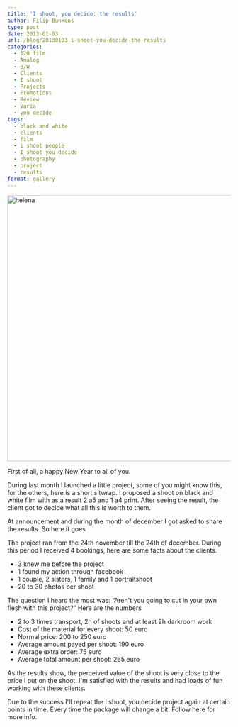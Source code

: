 ```yaml
---
title: 'I shoot, you decide: the results'
author: Filip Bunkens
type: post
date: 2013-01-03
url: /blog/20130103_i-shoot-you-decide-the-results
categories:
  - 120 film
  - Analog
  - B/W
  - Clients
  - I shoot
  - Projects
  - Promotions
  - Review
  - Varia
  - you decide
tags:
  - black and white
  - clients
  - film
  - i shoot people
  - I shoot you decide
  - photography
  - project
  - results
format: gallery
---
```

[<img src="/wp-content/uploads/2013/01/helena-1024x1024.jpg" alt="helena" width="600" class="alignnone size-large wp-image-564" />][1]

First of all, a happy New Year to all of you.

During last month I launched a little project, some of you might know this, for the others, here is a short sitwrap. I proposed a shoot on black and white film with as a result 2 a5 and 1 a4 print. After seeing the result, the client got to decide what all this is worth to them.

At announcement and during the month of december I got asked to share the results. So here it goes

The project ran from the 24th november till the 24th of december. During this period I received 4 bookings, here are some facts about the clients.

  * 3 knew me before the project
  * 1 found my action through facebook
  * 1 couple, 2 sisters, 1 family and 1 portraitshoot
  * 20 to 30 photos per shoot

The question I heard the most was: &#8220;Aren't you going to cut in your own flesh with this project?&#8221; Here are the numbers

  * 2 to 3 times transport, 2h of shoots and at least 2h darkroom work
  * Cost of the material for every shoot: 50 euro
  * Normal price: 200 to 250 euro
  * Average amount payed per shoot: 190 euro
  * Average extra order: 75 euro
  * Average total amount per shoot: 265 euro

As the results show, the perceived value of the shoot is very close to the price I put on the shoot. I'm satisfied with the results and had loads of fun working with these clients.

Due to the success I'll repeat the I shoot, you decide project again at certain points in time. Every time the package will change a bit. Follow here for more info.

 [1]: /wp-content/uploads/2013/01/helena.jpg